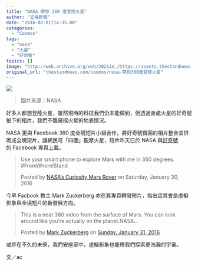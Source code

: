 ```yaml
---
title: "NASA 帶你 360 度登陸火星"
author: "立場新聞"
date: "2016-02-01T14:35:00"
categories:
  - "Cosmos"
tags:
  - "nasa"
  - "火星"
  - "好奇號"
topics: []
image: "http://web.archive.org/web/2021im_/https://assets.thestandnews.com/media/resized/1200x0/photos/PIA20316_ip-1_bJWHf_3jg2bGp.png"
original_url: "thestandnews.com/cosmos/nasa-帶你360度登陸火星"
---
```

![](http://web.archive.org/web/2021im_/https://assets.thestandnews.com/media/resized/1200x0/photos/PIA20316_ip-1_bJWHf_3jg2bGp.png)

> 圖片來源：NASA

好多人都想登陸火星，雖然現時的科技我們仍未能做到，但透過身處火星的好奇號拍下的相片，我們不難窺探火星的地表情況。

NASA 更與 Facebook 360 度全境短片小組合作，將好奇號傳回的相片整合並併砌成全境短片，讓網民可「四圍」觀摩火星，短片昨天已於 NASA 與[好奇號](http://web.archive.org/web/20210702020708/https://www.facebook.com/MarsCuriosity/?fref=photo)的 Facebook 專頁上載。

> Use your smart phone to explore Mars with me in 360 degrees. #FromWhereIStand
> 
> Posted by [NASA’s Curiosity Mars Rover](http://web.archive.org/web/20210702020708/https://www.facebook.com/MarsCuriosity/) on Saturday, January 30, 2016

今早 Facbook 教主 Mark Zuckerberg 亦在其專頁轉發短片，指出這將會是虛擬影象與全境短片的新發展方向。

> This is a neat 360 video from the surface of Mars. You can look around like you're actually on the planet.NASA...
> 
> Posted by [Mark Zuckerberg](http://web.archive.org/web/20210702020708/https://www.facebook.com/zuck) on [Sunday, January 31, 2016](http://web.archive.org/web/20210702020708/https://www.facebook.com/zuck/videos/10102629051945621/)

或許在不久的未來，我們安座家中，虛擬影象也能帶我們探索更浩瀚的宇宙。

文／ac